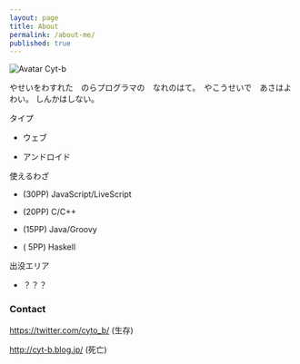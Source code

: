 ```yaml
---
layout: page
title: About
permalink: /about-me/
published: true
---
```



![Avatar]({{site.baseurl}}/images/avatar.png) Cyt-b

やせいをわすれた　のらプログラマの　なれのはて。　やこうせいで　あさはよわい。
しんかはしない。

タイプ

- ウェブ

- アンドロイド


使えるわざ

- (30PP) JavaScript/LiveScript

- (20PP) C/C++

- (15PP) Java/Groovy

- ( 5PP) Haskell



出没エリア

- ？？？



### Contact
https://twitter.com/cyto_b/ (生存)

http://cyt-b.blog.jp/ (死亡)

